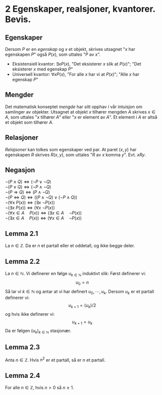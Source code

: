 # 2 Egenskaper, realsjoner, kvantorer. Bevis.
## **Egenskaper** 
Dersom $P$ er en *egenskap* og $x$ et objekt, skrives utsagnet "$x$ har egenskapen $P$" også $P(x)$, som uttales "$P$ av $x$".

* Eksistensiell kvantor: $\exists xP(x)$, "Det eksisterer $x$ slik at $P(x)$"; "Det eksisterer $x$ med egenskap $P$"
* Universell kvantor: $\forall xP(x)$, "For alle $x$ har vi at $P(x)$"; "Alle $x$ har egenskap $P$"

## **Mengder** 
Det matematisk konseptet *mengde* har sitt opphav i vår intuisjon om samlinger av objekter. Utsagnet at objekt $x$ tilhører mengden $A$ skrives $x\in A$, som uttales "$x$ tilhører $A$" eller "$x$ er element av $A$". Et element i $A$ er altså et objekt som tilhører $A$.

## **Relasjoner** 
*Relajsoner* kan tolkes som egenskaper ved par. At paret $(x,y)$ har egenskapen $R$ skrives $R(x,y)$, som uttales "$R$ av $x$ komma $y$". Evt. $xRy$.

## **Negasjon**
$\neg(P\land Q) \iff (\neg P\lor \neg Q)$<br>
$\neg(P\lor Q) \iff (\neg P\land \neg Q)$<br>
$\neg(P\Rightarrow Q) \iff (P\land \neg Q)$<br>
$\neg(P\iff Q) \iff ((P\land \neg Q)\lor (\neg P\land Q))$<br>
$\neg(\forall x\ P(x)) \iff (\exists x\ \neg P(x))$<br>
$\neg(\exists x\ P(x)) \iff (\forall x\ \neg P(x))$<br>
$\neg(\forall x\in A\quad P(x)) \iff (\exists x\in A\quad \neg P(x))$<br>
$\neg(\exists x\in A\quad P(x)) \iff (\forall x\in A\quad \neg P(x))$<br>

## **Lemma 2.1** 
La $n\in \mathbb{Z}$. Da er $n$ et partall eller et oddetall, og ikke begge deler.

## **Lemma 2.2** 
La $n\in \mathbb{N}$. Vi definerer en følge $u_{k\in\mathbb{N}}$ induktivt slik: Først definerer vi:$$u_0=n$$ Så lar vi $k\in \mathbb{N}$ og antar at vi har definert $u_0,\cdots ,u_k$. Dersom $u_k$ er et partall definerer vi: $$u_{k+1}=(u_k)/2$$ og hvis ikke definerer vi: $$u_{k+1}=u_k$$ Da er følgen $(u_k)_{k\in \mathbb{N}}$ stasjonær.

## **Lemma 2.3** 
Anta $n\in \mathbb{Z}$. Hvis $n^2$ er et partall, så er $n$ et partall.

## **Lemma 2.4** 
For alle $n\in \mathbb{Z}$, hvis $n>0$ så $n\geq 1$.